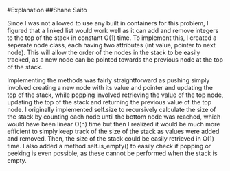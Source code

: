 #Explanation
##Shane Saito

Since I was not allowed to use any built in containers for this problem, I figured that
a linked list would work well as it can add and remove integers to the top of
the stack in constant O(1) time. To implement this, I created a seperate node
class, each having two attributes (int value, pointer to next node). This will
allow the order of the nodes in the stack to be easily tracked, as a new node
can be pointed towards the previous node at the top of the stack. 

Implementing the methods was fairly straightforward as pushing simply involved
creating a new node with its value and pointer and updating the top of the stack,
while popping involved retrieving the value of the top node, updating the top 
of the stack and returning the previous value of the top node. I originally
implemented self.size to recursively calculate the size of the stack by counting
each node until the bottom node was reached, which would have been linear O(n) time
but then I realized it would be much more efficient to simply keep track of the 
size of the stack as values were added and removed. Then, the size of the stack
could be easily retrieved in O(1) time. I also added a method self.is_empty() 
to easily check if popping or peeking is even possible, as these cannot be 
performed when the stack is empty.

